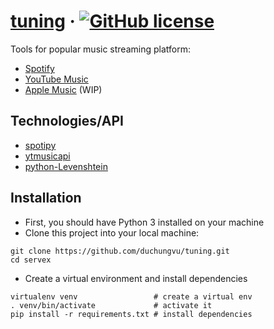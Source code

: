 # [tuning](https://github.com/duchungvu/tuning) &middot; [![GitHub license](https://img.shields.io/badge/license-MIT-blue.svg)](https://github.com/duchungvu/tuning/blob/master/LICENSE) 

Tools for popular music streaming platform:
- [Spotify](https://www.spotify.com/)
- [YouTube Music](https://music.youtube.com/)
- [Apple Music](https://music.apple.com/) (WIP)


## Technologies/API
* [spotipy](https://github.com/plamere/spotipy)
* [ytmusicapi](https://github.com/sigma67/ytmusicapi)
* [python-Levenshtein](https://github.com/ztane/python-Levenshtein)

## Installation
- First, you should have Python 3 installed on your machine
- Clone this project into your local machine:
```
git clone https://github.com/duchungvu/tuning.git
cd servex
```
- Create a virtual environment and install dependencies
```
virtualenv venv                 # create a virtual env
. venv/bin/activate             # activate it
pip install -r requirements.txt # install dependencies
```